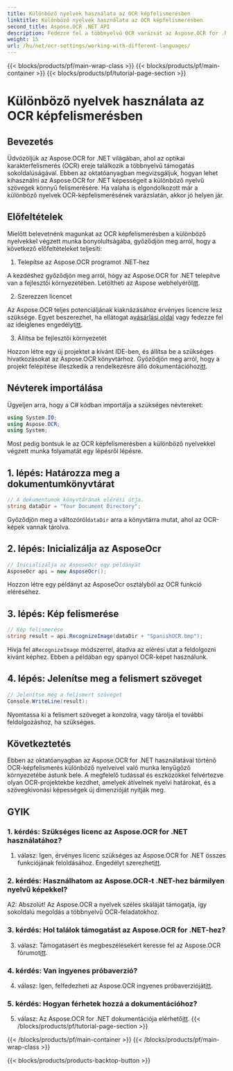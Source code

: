 ```yaml
---
title: Különböző nyelvek használata az OCR képfelismerésben
linktitle: Különböző nyelvek használata az OCR képfelismerésben
second_title: Aspose.OCR .NET API
description: Fedezze fel a többnyelvű OCR varázsát az Aspose.OCR for .NET segítségével. Könnyedén bontsa ki a szöveget különböző nyelveken.
weight: 15
url: /hu/net/ocr-settings/working-with-different-languages/
---
```


{{< blocks/products/pf/main-wrap-class >}}
{{< blocks/products/pf/main-container >}}
{{< blocks/products/pf/tutorial-page-section >}}

# Különböző nyelvek használata az OCR képfelismerésben

## Bevezetés

Üdvözöljük az Aspose.OCR for .NET világában, ahol az optikai karakterfelismerés (OCR) ereje találkozik a többnyelvű támogatás sokoldalúságával. Ebben az oktatóanyagban megvizsgáljuk, hogyan lehet kihasználni az Aspose.OCR for .NET képességeit a különböző nyelvű szövegek könnyű felismerésére. Ha valaha is elgondolkozott már a különböző nyelvek OCR-képfelismerésének varázslatán, akkor jó helyen jár.

## Előfeltételek

Mielőtt belevetnénk magunkat az OCR képfelismerésben a különböző nyelvekkel végzett munka bonyolultságába, győződjön meg arról, hogy a következő előfeltételeket teljesíti:

1. Telepítse az Aspose.OCR programot .NET-hez

 A kezdéshez győződjön meg arról, hogy az Aspose.OCR for .NET telepítve van a fejlesztői környezetében. Letöltheti az Aspose webhelyéről[itt](https://releases.aspose.com/ocr/net/).

2. Szerezzen licencet

 Az Aspose.OCR teljes potenciáljának kiaknázásához érvényes licencre lesz szüksége. Egyet beszerezhet, ha ellátogat a[vásárlási oldal](https://purchase.aspose.com/buy) vagy fedezze fel az ideiglenes engedélyt[itt](https://purchase.aspose.com/temporary-license/).

3. Állítsa be fejlesztői környezetét

Hozzon létre egy új projektet a kívánt IDE-ben, és állítsa be a szükséges hivatkozásokat az Aspose.OCR könyvtárhoz. Győződjön meg arról, hogy a projekt felépítése illeszkedik a rendelkezésre álló dokumentációhoz[itt](https://reference.aspose.com/ocr/net/).

## Névterek importálása

Ügyeljen arra, hogy a C# kódban importálja a szükséges névtereket:

```csharp
using System.IO;
using Aspose.OCR;
using System;
```

Most pedig bontsuk le az OCR képfelismerésben a különböző nyelvekkel végzett munka folyamatát egy lépésről lépésre.

## 1. lépés: Határozza meg a dokumentumkönyvtárat

```csharp
// A dokumentumok könyvtárának elérési útja.
string dataDir = "Your Document Directory";
```

 Győződjön meg a változóról`dataDir` arra a könyvtárra mutat, ahol az OCR-képek vannak tárolva.

## 2. lépés: Inicializálja az AsposeOcr

```csharp
// Inicializálja az AsposeOcr egy példányát
AsposeOcr api = new AsposeOcr();
```

Hozzon létre egy példányt az AsposeOcr osztályból az OCR funkció eléréséhez.

## 3. lépés: Kép felismerése

```csharp
// Kép felismerése
string result = api.RecognizeImage(dataDir + "SpanishOCR.bmp");
```

 Hívja fel a`RecognizeImage` módszerrel, átadva az elérési utat a feldolgozni kívánt képhez. Ebben a példában egy spanyol OCR-képet használunk.

## 4. lépés: Jelenítse meg a felismert szöveget

```csharp
// Jelenítse meg a felismert szöveget
Console.WriteLine(result);
```

Nyomtassa ki a felismert szöveget a konzolra, vagy tárolja el további feldolgozáshoz, ha szükséges.

## Következtetés

Ebben az oktatóanyagban az Aspose.OCR for .NET használatával történő OCR-képfelismerés különböző nyelveivel való munka lenyűgöző környezetébe ástunk bele. A megfelelő tudással és eszközökkel felvértezve olyan OCR-projektekbe kezdhet, amelyek átívelnek nyelvi határokat, és a szövegkivonási képességek új dimenzióját nyitják meg.

## GYIK

### 1. kérdés: Szükséges licenc az Aspose.OCR for .NET használatához?

 1. válasz: Igen, érvényes licenc szükséges az Aspose.OCR for .NET összes funkciójának feloldásához. Engedélyt szerezhet[itt](https://purchase.aspose.com/buy).

### 2. kérdés: Használhatom az Aspose.OCR-t .NET-hez bármilyen nyelvű képekkel?

A2: Abszolút! Az Aspose.OCR a nyelvek széles skáláját támogatja, így sokoldalú megoldás a többnyelvű OCR-feladatokhoz.

### 3. kérdés: Hol találok támogatást az Aspose.OCR for .NET-hez?

 3. válasz: Támogatásért és megbeszélésekért keresse fel az Aspose.OCR fórumot[itt](https://forum.aspose.com/c/ocr/16).

### 4. kérdés: Van ingyenes próbaverzió?

 4. válasz: Igen, felfedezheti az Aspose.OCR ingyenes próbaverzióját[itt](https://releases.aspose.com/).

### 5. kérdés: Hogyan férhetek hozzá a dokumentációhoz?

 5. válasz: Az Aspose.OCR for .NET dokumentációja elérhető[itt](https://reference.aspose.com/ocr/net/).
{{< /blocks/products/pf/tutorial-page-section >}}

{{< /blocks/products/pf/main-container >}}
{{< /blocks/products/pf/main-wrap-class >}}

{{< blocks/products/products-backtop-button >}}
